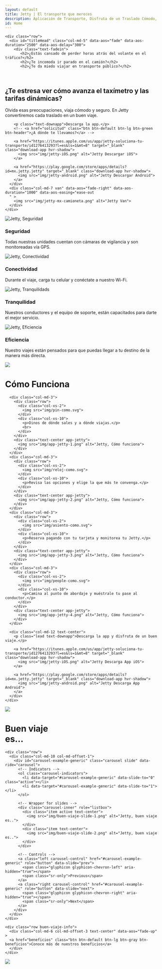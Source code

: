 ```yaml
---
layout: default
title: Jetty | El transporte que mereces
description: Aplicación de Transporte, Disfruta de un Traslado Cómodo, Rápido y Seguro de Manera Diaria a Bordo de Nuestras Camionetas Ejecutivas con Conductores Verificados.
id: Home
---
```


<div class="header">

  <div class="container header-content">

    <div class="row">
      <div id="titleHead" class="col-md-5" data-aos="fade" data-aos-duration="2500" data-aos-delay="300">
        <div class="text-fadein">
           <h2>¿Estás cansado de perder horas atrás del volante en el tráfico?</h2>
           <h2>¿Te incomoda ir parado en el camión?</h2>
           <h2>¿Te da miedo viajar en transporte público?</h2>
           <h2>¿Te estresa ver cómo avanza el taxímetro y las tarifas dinámicas?</h2>
        </div>
        <p>Olvida esas preocupaciones, viaja cómodo y seguro. En Jetty convertiremos cada traslado en un buen viaje.</p>

        <p class="text-downapp">Descarga la app.</p>
        <!-- <a href="solicitud" class="btn btn-default btn-lg btn-green btn-header">¿A dónde te llevamos?</a> -->

        <a href="https://itunes.apple.com/us/app/jetty-soluciona-tu-transporte/id1276413293?l=es&ls=1&mt=8" target="_blank" class="download-app hvr-shadow">
          <img src="img/jetty-iOS.png" alt="Jetty Descargar iOS">
        </a>

        <a href="https://play.google.com/store/apps/details?id=mx.jetty.jetty" target="_blank" class="download-app hvr-shadow">
          <img src="img/jetty-android.png" alt="Jetty Descargar Android">
        </a>
      </div>
      <div class="col-md-7 van" data-aos="fade-right" data-aos-duration="1000" data-aos-easing="ease-out
      " >
        <img src="img/jetty-mx-camioneta.png" alt="Jetty Van">
      </div>
    </div>

  </div>
</div>

<div class="clearfix"></div>

<div class="container index-valor">
  <div class="row">
    <div class="col-md-3">
      <div class="text-center">
        <img src="img/icon-shield.svg" alt="Jetty, Seguridad">
      </div>
      <h3>Seguridad</h3>
      <p>Todas nuestras unidades cuentan con cámaras de vigilancia y son monitoreadas vía GPS.</p>
    </div>
    <div class="col-md-3">
      <div class="text-center">
        <img src="img/icon-wifi.svg" alt="Jetty, Conectividad">
      </div>
      <h3>Conectividad</h3>
      <p>Durante el viaje, carga tu celular y conéctate a nuestro Wi-Fi.</p>
    </div>
    <div class="col-md-3">
      <div class="text-center">
        <img src="img/icon-support.svg" alt="Jetty, Tranquilidads">
      </div>
      <h3>Tranquilidad</h3>
      <p>Nuestros conductores y el equipo de soporte, están capacitados para darte el mejor servicio.</p>
    </div>
    <div class="col-md-3">
      <div class="text-center">
        <img src="img/icon-gps.svg" alt="Jetty, Eficiencia">
      </div>
      <h3>Eficiencia</h3>
      <p>Nuestro viajes están pensados para que puedas llegar a tu destino de la manera más directa.</p>
    </div>
  </div>
</div>

<div class="clearfix"></div>

<div>
  <img src="img/back-gray-down.png" class="img-como-funciona">
</div>

<div class="container-fluid index-como-funciona">
  <div class="container">
    <div class="row">
      <div class="col-md-12 text-center">
        <h1>Cómo <span>Funciona</span></h1>
      </div>

      <div class="col-md-3">
        <div class="row">
          <div class="col-xs-2">
            <img src="img/pin-como.svg">
          </div>
          <div class="col-xs-10">
            <p>Dinos de dónde sales y a dónde viajas.</p>
            <br>
          </div>
        </div>
        <div class="text-center app-jetty">
          <img src="img/app-jetty-1.png" alt="Jetty, Cómo funciona">
        </div>
      </div>
      <div class="col-md-3">
        <div class="row">
          <div class="col-xs-2">
            <img src="img/reloj-como.svg">
          </div>
          <div class="col-xs-10">
            <p>Revisa las opciones y elige la que más te convenga.</p>
          </div>
        </div>
        <div class="text-center app-jetty">
          <img src="img/app-jetty-2.png" alt="Jetty, Cómo funciona">
        </div>
      </div>
      <div class="col-md-3">
        <div class="row">
          <div class="col-xs-2">
            <img src="img/asiento-como.svg">
          </div>
          <div class="col-xs-10">
            <p>Reserva pagando con tu tarjeta y monitorea tu Jetty.</p>
          </div>
        </div>
        <div class="text-center app-jetty">
          <img src="img/app-jetty-3.png" alt="Jetty, Cómo funciona">
        </div>
      </div>
      <div class="col-md-3">
        <div class="row">
          <div class="col-xs-2">
            <img src="img/people-como.svg">
          </div>
          <div class="col-xs-10">
            <p>Camina al punto de abordaje y muéstrale tu pase al conductor.</p>
          </div>
        </div>
        <div class="text-center app-jetty">
          <img src="img/app-jetty-4.png" alt="Jetty, Cómo funciona">
        </div>
      </div>

      <div class="col-md-12 text-center">
        <p class="lead text-downapp">Descarga la app y disfruta de un buen viaje.</p>

        <a href="https://itunes.apple.com/us/app/jetty-soluciona-tu-transporte/id1276413293?l=es&ls=1&mt=8" target="_blank" class="download-app hvr-shadow">
          <img src="img/jetty-iOS.png" alt="Jetty Descarga App iOS">
        </a>

        <a href="https://play.google.com/store/apps/details?id=mx.jetty.jetty" target="_blank" class="download-app hvr-shadow">
          <img src="img/jetty-android.png" alt="Jetty Descarga App Android">
        </a>
      </div>
    </div>
  </div>
</div>

<div>
  <img src="img/back-gray-up.png" class="img-como-funciona">
</div>

<div class="clearfix"></div>

<div class="container-fluid content-buen-viaje">
  <div class="container buen-viaje">
    <div class="row">
      <div class="col-md-12" data-aos="fade-left">
        <h1>Buen viaje<br>
          <span>es...</span>
        </h1>
      </div>
    </div>

    <div class="row">
      <div class="col-md-10 col-md-offset-1">
        <div id="carousel-example-generic" class="carousel slide" data-ride="carousel">
          <!-- Indicators -->
          <ol class="carousel-indicators">
            <li data-target="#carousel-example-generic" data-slide-to="0" class="active"></li>
            <li data-target="#carousel-example-generic" data-slide-to="1"></li>
          </ol>

          <!-- Wrapper for slides -->
          <div class="carousel-inner" role="listbox">
            <div class="item active text-center">
              <img src="img/buen-viaje-slide-1.png" alt="Jetty, buen viaje es..">
            </div>
            <div class="item text-center">
              <img src="img/buen-viaje-slide-2.png" alt="Jetty, buen viaje es..">
            </div>
          </div>

          <!-- Controls -->
          <a class="left carousel-control" href="#carousel-example-generic" role="button" data-slide="prev">
            <span class="glyphicon glyphicon-chevron-left" aria-hidden="true"></span>
            <span class="sr-only">Previous</span>
          </a>
          <a class="right carousel-control" href="#carousel-example-generic" role="button" data-slide="next">
            <span class="glyphicon glyphicon-chevron-right" aria-hidden="true"></span>
            <span class="sr-only">Next</span>
          </a>
        </div>
      </div>
    </div>

    <div class="row buen-viaje-info">
      <div class="col-md-6 col-md-offset-3 text-center" data-aos="fade-up" >
      <a href="beneficios" class="btn btn-default btn-lg btn-gray btn-beneficios">Conoce más de nuestros beneficios</a>
      </div>
    </div>

  </div>
</div>

<div class="clearfix"></div>

<div class="space-greenUp">
  <img src="img/back-green-up.png">
</div>
